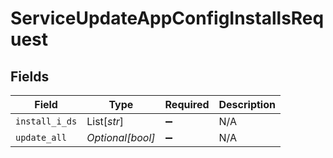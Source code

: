 # ServiceUpdateAppConfigInstallsRequest


## Fields

| Field              | Type               | Required           | Description        |
| ------------------ | ------------------ | ------------------ | ------------------ |
| `install_i_ds`     | List[*str*]        | :heavy_minus_sign: | N/A                |
| `update_all`       | *Optional[bool]*   | :heavy_minus_sign: | N/A                |